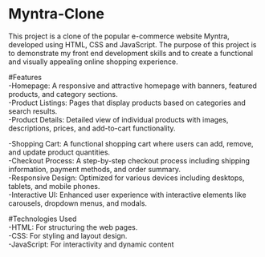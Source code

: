 # Myntra-Clone

This project is a clone of the popular e-commerce website Myntra, developed using HTML, CSS and JavaScript. The purpose of this project is to demonstrate my front end development skills and to create a functional and visually appealing online shopping experience.                                                                                              

#Features                                                                                                               
-Homepage: A responsive and attractive homepage with banners, featured products, and category sections.                 
-Product Listings: Pages that display products based on categories and search results.                                 
-Product Details: Detailed view of individual products with images, descriptions, prices, and add-to-cart functionality.

-Shopping Cart: A functional shopping cart where users can add, remove, and update product quantities.                  
-Checkout Process: A step-by-step checkout process including shipping information, payment methods, and order summary.  
-Responsive Design: Optimized for various devices including desktops, tablets, and mobile phones.                       
-Interactive UI: Enhanced user experience with interactive elements like carousels, dropdown menus, and modals.           

#Technologies Used                                                                                                     
-HTML: For structuring the web pages.                                                                                   
-CSS: For styling and layout design.                                                                                    
-JavaScript: For interactivity and dynamic content
